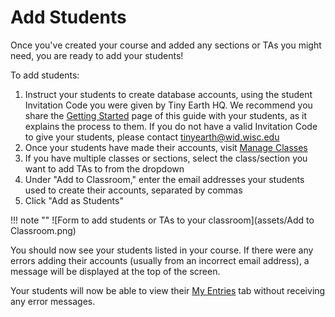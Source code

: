 # Add Students

Once you've created your course and added any sections or TAs you might need, you are ready to add your students!

To add students:

1. Instruct your students to create database accounts, using the student Invitation Code you were given by Tiny Earth HQ. We recommend you share the [Getting Started](register.md) page of this guide with your students, as it explains the process to them. If you do not have a valid Invitation Code to give your students, please contact <tinyearth@wid.wisc.edu>
2. Once your students have made their accounts, visit [Manage Classes](https://discovery.tinyearth.wisc.edu/classroom-management/)
3. If you have multiple classes or sections, select the class/section you want to add TAs to from the dropdown
4. Under "Add to Classroom," enter the email addresses your students used to create their accounts, separated by commas
5. Click "Add as Students"

!!! note ""
    ![Form to add students or TAs to your classroom](assets/Add to Classroom.png)

You should now see your students listed in your course. If there were any errors adding their accounts (usually from an incorrect email address), a message will be displayed at the top of the screen.

Your students will now be able to view their [My Entries](https://discovery.tinyearth.wisc.edu/my-entries/) tab without receiving any error messages.
